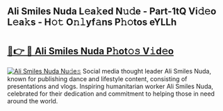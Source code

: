 ## Ali Smiles Nuda L𝚎a𝚔ed N𝚞𝚍e - Part-1tQ Vi𝚍𝚎o L𝚎a𝚔s - H𝚘𝚝 O𝚗𝚕yf𝚊ns P𝚑𝚘tos eYLLh

# <h2><a href="http://kfcbz5k.oniu.top/?m=Ali+Smiles+Nuda">🔗👉 🔴 Ali Smiles Nuda P𝚑ot𝚘𝚜 V𝚒d𝚎o</a></h2>

[![Ali Smiles Nuda Nu𝚍e𝚜](https://i.imgur.com/0qMVB7G.gif)](http://kfcbz5k.oniu.top/?m=Ali+Smiles+Nuda)
Social media thought leader Ali Smiles Nuda, known for publishing dance and lifestyle content, consisting of presentations and vlogs. Inspiring humanitarian worker Ali Smiles Nuda, celebrated for their dedication and commitment to helping those in need around the world.  
